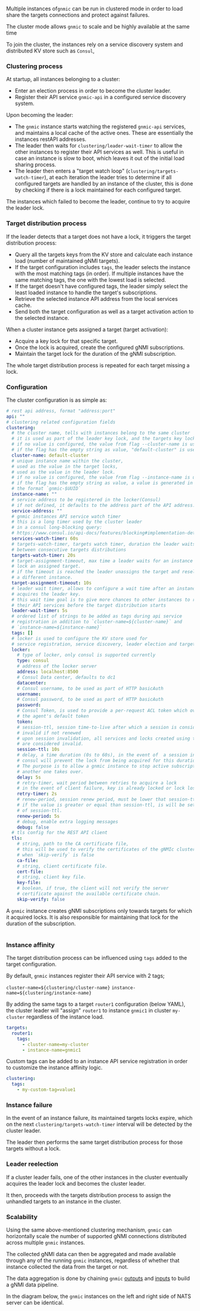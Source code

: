 
Multiple instances of`gnmic` can be run in clustered mode in order to load share the targets connections and protect against failures.

The cluster mode allows `gnmic` to scale and be highly available at the same time

To join the cluster, the instances rely on a service discovery system and distributed KV store such as `Consul`,

### Clustering process

At startup, all instances belonging to a cluster:
  
* Enter an election process in order to become the cluster leader.
* Register their API service `gnmic-api` in a configured service discovery system.

Upon becoming the leader:

* The `gnmic` instance starts watching the registered `gnmic-api` services, 
and maintains a local cache of the active ones. These are essentially the instances restAPI addresses.
* The leader then waits for `clustering/leader-wait-timer` to allow the other instances to register their API services as well. 
This is useful in case an instance is slow to boot, which leaves it out of the initial load sharing process.
* The leader then enters a "target watch loop" (`clustering/targets-watch-timer`), 
at each iteration the leader tries to determine if all configured targets are handled by an instance of the cluster, 
this is done by checking if there is a lock maintained for each configured target.

The instances which failed to become the leader, continue to try to acquire the leader lock.
### Target distribution process

If the leader detects that a target does not have a lock, it triggers the target distribution process:

* Query all the targets keys from the KV store and calculate each instance load (number of maintained gNMI targets).
* If the target configuration includes `tags`, the leader selects the instance with the most matching tags (in order). 
If multiple instances have the same matching tags, the one with the lowest load is selected.
* If the target doesn't have configured tags, the leader simply select the least loaded instance to handle the target's subscriptions.
* Retrieve the selected instance API address from the local services cache.
* Send both the target configuration as well as a target activation action to the selected instance.
  
When a cluster instance gets assigned a target (target activation):

* Acquire a key lock for that specific target.
* Once the lock is acquired, create the configured gNMI subscriptions.
* Maintain the target lock for the duration of the gNMI subscription.

The whole target distribution process is repeated for each target missing a lock.

### Configuration

The cluster configuration is as simple as:

```yaml
# rest api address, format "address:port"
api: ""
# clustering related configuration fields
clustering:
  # the cluster name, tells with instances belong to the same cluster
  # it is used as part of the leader key lock, and the targets key locks
  # if no value is configured, the value from flag --cluster-name is used.
  # if the flag has the empty string as value, "default-cluster" is used.
  cluster-name: default-cluster
  # unique instance name within the cluster,
  # used as the value in the target locks,
  # used as the value in the leader lock.
  # if no value is configured, the value from flag --instance-name is used.
  # if the flag has the empty string as value, a value is generated in 
  # the format `gnmic-$UUID`
  instance-name: ""
  # service address to be registered in the locker(Consul)
  # if not defined, it defaults to the address part of the API address:port
  service-address: ""
  # gnmic instances API service watch timer
  # this is a long timer used by the cluster leader 
  # in a consul long-blocking query: 
  # https://www.consul.io/api-docs/features/blocking#implementation-details
  services-watch-timer: 60s
  # targets-watch-timer, targets watch timer, duration the leader waits 
  # between consecutive targets distributions
  targets-watch-timer: 20s
  # target-assignment-timeout, max time a leader waits for an instance to 
  # lock an assigned target.
  # if the timeout is reached the leader unassigns the target and reselects 
  # a different instance.
  target-assignment-timeout: 10s
  # leader wait timer, allows to configure a wait time after an instance
  # acquires the leader key.
  # this wait time goal is to give more chances to other instances to register 
  # their API services before the target distribution starts
  leader-wait-timer: 5s
  # ordered list of strings to be added as tags during api service 
  # registration in addition to `cluster-name=${cluster-name}` and 
  # `instance-name=${instance-name}`
  tags: []
  # locker is used to configure the KV store used for 
  # service registration, service discovery, leader election and targets locks
  locker:
    # type of locker, only consul is supported currently
    type: consul
    # address of the locker server
    address: localhost:8500
    # Consul Data center, defaults to dc1
    datacenter: 
    # Consul username, to be used as part of HTTP basicAuth
    username:
    # Consul password, to be used as part of HTTP basicAuth
    password:
    # Consul Token, is used to provide a per-request ACL token which overrides 
    # the agent's default token
    token:
    # session-ttl, session time-to-live after which a session is considered 
    # invalid if not renewed
    # upon session invalidation, all services and locks created using this session
    # are considered invalid.
    session-ttl: 10s
    # delay, a time duration (0s to 60s), in the event of  a session invalidation 
    # consul will prevent the lock from being acquired for this duration.
    # The purpose is to allow a gnmic instance to stop active subscriptions before 
    # another one takes over.
    delay: 5s
    # retry-timer, wait period between retries to acquire a lock 
    # in the event of client failure, key is already locked or lock lost.
    retry-timer: 2s
    # renew-period, session renew period, must be lower that session-ttl. 
    # if the value is greater or equal than session-ttl, is will be set to half 
    # of session-ttl.
    renew-period: 5s
    # debug, enable extra logging messages
    debug: false
  # tls config for the REST API client
  tls:
    # string, path to the CA certificate file,
    # this will be used to verify the certificates of the gNMIc cluster members
    # when `skip-verify` is false
    ca-file:
    # string, client certificate file.
    cert-file:
    # string, client key file.
    key-file:
    # boolean, if true, the client will not verify the server
    # certificate against the available certificate chain.
    skip-verify: false
```

A `gnmic` instance creates gNMI subscriptions only towards targets for which it acquired locks. It is also responsible for maintaining that lock for the duration of the subscription.


<div class="mxgraph" style="max-width:100%;border:1px solid transparent;margin:0 auto; display:block;" data-mxgraph="{&quot;page&quot;:12,&quot;zoom&quot;:1.4,&quot;highlight&quot;:&quot;#0000ff&quot;,&quot;nav&quot;:true,&quot;check-visible-state&quot;:true,&quot;resize&quot;:true,&quot;url&quot;:&quot;https://raw.githubusercontent.com/openconfig/gnmic/diagrams/diagrams//locking.drawio&quot;}"></div>

<script type="text/javascript" src="https://cdn.jsdelivr.net/gh/hellt/drawio-js@main/embed2.js?&fetch=https%3A%2F%2Fraw.githubusercontent.com%2Fkarimra%2Fgnmic%2Fdiagrams%2F/locking.drawio" async></script>

### Instance affinity

The target distribution process can be influenced using `tags` added to the target configuration.

By default, `gnmic` instances register their API service with 2 tags;

`cluster-name=${clustering/cluster-name}`
`instance-name=${clustering/instance-name}`

By adding the same tags to a target `router1` configuration (below YAML), the cluster leader will "assign" `router1` to instance `gnmic1` in cluster `my-cluster` regardless of the instance load.

```yaml
targets:
  router1:
    tags:
      - cluster-name=my-cluster
      - instance-name=gnmic1
```

Custom tags can be added to an instance API service registration in order to customize the instance affinity logic.

```yaml
clustering:
  tags:
    - my-custom-tag=value1
```

### Instance failure

In the event of an instance failure, its maintained targets locks expire, which on the next `clustering/targets-watch-timer` interval will be detected by the cluster leader.

The leader then performs the same target distribution process for those targets without a lock.

### Leader reelection

If a cluster leader fails, one of the other instances in the cluster eventually acquires the leader lock and becomes the cluster leader.

It then, proceeds with the targets distribution process to assign the unhandled targets to an instance in the cluster.

### Scalability

Using the same above-mentioned clustering mechanism, `gnmic` can horizontally scale the number of supported gNMI connections distributed across multiple `gnmic` instances.

The collected gNMI data can then be aggregated and made available through any of the running `gnmic` instances, regardless of whether that instance collected the data from the target or not.

The data aggregation is done by chaining `gnmic` [outputs](../user_guide/outputs/output_intro.md) and [inputs](../user_guide/inputs/input_intro.md) to build a gNMI data pipeline.

In the diagram below, the `gnmic` instances on the left and right side of NATS server can be identical.

<div class="mxgraph" style="max-width:100%;border:1px solid transparent;margin:0 auto; display:block;" data-mxgraph="{&quot;page&quot;:12,&quot;zoom&quot;:1.4,&quot;highlight&quot;:&quot;#0000ff&quot;,&quot;nav&quot;:true,&quot;check-visible-state&quot;:true,&quot;resize&quot;:true,&quot;url&quot;:&quot;https://raw.githubusercontent.com/openconfig/gnmic/diagrams/diagrams//scalability.drawio&quot;}"></div>

<script type="text/javascript" src="https://cdn.jsdelivr.net/gh/hellt/drawio-js@main/embed2.js?&fetch=https%3A%2F%2Fraw.githubusercontent.com%2Fkarimra%2Fgnmic%2Fdiagrams%2F/scalability.drawio" async></script>